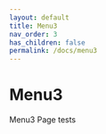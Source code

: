 ```yaml
---
layout: default
title: Menu3
nav_order: 3
has_children: false
permalink: /docs/menu3
---
```


# Menu3

Menu3 Page tests